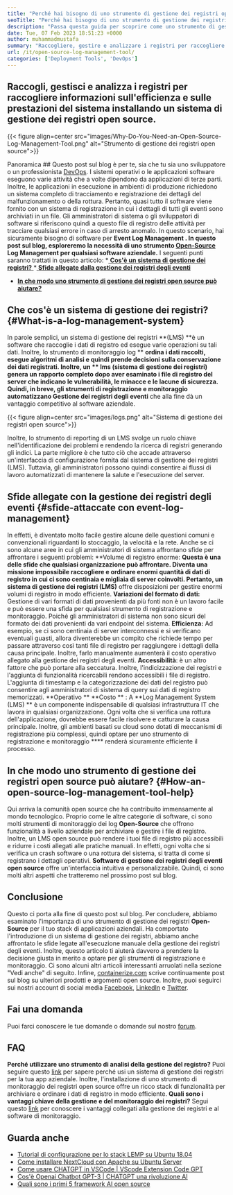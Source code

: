 ```yaml
---
title: "Perché hai bisogno di uno strumento di gestione dei registri open source" 
seoTitle: "Perché hai bisogno di uno strumento di gestione dei registri open source" 
description: "Passa questa guida per scoprire come uno strumento di gestione dei registri open source può beneficiare nella raccolta e nella gestione dei registri del tuo software aziendale." 
date: Tue, 07 Feb 2023 18:51:23 +0000
author: muhammadmustafa
summary: "Raccogliere, gestire e analizzare i registri per raccogliere informazioni sull'efficienza e sulle prestazioni del sistema installando un sistema di gestione dei registri open source." 
url: /it/open-source-log-management-tool/
categories: ['Deployment Tools', 'DevOps']
---
```


## Raccogli, gestisci e analizza i registri per raccogliere informazioni sull'efficienza e sulle prestazioni del sistema installando un sistema di gestione dei registri open source.

{{< figure align=center src="images/Why-Do-You-Need-an-Open-Source-Log-Management-Tool.png" alt="Strumento di gestione dei registri open source">}}


Panoramica ## 
Questo post sul blog è per te, sia che tu sia uno sviluppatore o un professionista [DevOps][1]. I sistemi operativi o le applicazioni software eseguono varie attività che a volte dipendono da applicazioni di terze parti. Inoltre, le applicazioni in esecuzione in ambienti di produzione richiedono un sistema completo di tracciamento e registrazione dei dettagli del malfunzionamento o della rottura. Pertanto, quasi tutto il software viene fornito con un sistema di registrazione in cui i dettagli di tutti gli eventi sono archiviati in un file. Gli amministratori di sistema o gli sviluppatori di software si riferiscono quindi a questo file di registro delle attività per tracciare qualsiasi errore in caso di arresto anomalo. In questo scenario, hai sicuramente bisogno di software per **Event Log Management **. In questo post sul blog, esploreremo la necessità di uno strumento [Open-Source][2]**  Log Management per qualsiasi software aziendale.**
I seguenti punti saranno trattati in questo articolo:
  *[ **Cos'è un sistema di gestione dei registri?** ][3]
  *[ **Sfide allegate dalla gestione dei registri degli eventi** ][4]
  * **[In che modo uno strumento di gestione dei registri open source può aiutare?][5]**

## Che cos'è un sistema di gestione dei registri?   {#What-is-a-log-management-system}
In parole semplici, un sistema di gestione dei registri **(LMS)  **è un software che raccoglie i dati di registro ed esegue varie operazioni su tali dati. Inoltre, lo strumento di monitoraggio log **   **ordina i dati raccolti, esegue algoritmi di analisi e quindi prende decisioni sulla conservazione dei dati registrati. Inoltre, un **  lms (sistema di gestione dei registri)  **genera un rapporto completo dopo aver esaminato i file di registro del server che indicano le vulnerabilità, le minacce e le lacune di sicurezza. Quindi, in breve, gli strumenti di registrazione e monitoraggio automatizzano**   Gestione dei registri degli eventi** che alla fine dà un vantaggio competitivo al software aziendale.

{{< figure align=center src="images/logs.png" alt="Sistema di gestione dei registri open source">}}

Inoltre, lo strumento di reporting di un LMS svolge un ruolo chiave nell'identificazione dei problemi e rendendo la ricerca di registri generando gli indici. La parte migliore è che tutto ciò che accade attraverso un'interfaccia di configurazione fornita dal sistema di gestione dei registri (LMS). Tuttavia, gli amministratori possono quindi consentire ai flussi di lavoro automatizzati di mantenere la salute e l'esecuzione del server.

## Sfide allegate con la gestione dei registri degli eventi   {#sfide-attaccate con event-log-management}
In effetti, è diventato molto facile gestire alcune delle questioni comuni e convenzionali riguardanti lo stoccaggio, la velocità e la rete. Anche se ci sono alcune aree in cui gli amministratori di sistema affrontano sfide per affrontare i seguenti problemi:
**Volume di registro enorme:  **Questa è una delle sfide che qualsiasi organizzazione può affrontare. Diventa una missione impossibile raccogliere e ordinare enormi quantità di dati di registro in cui ci sono centinaia e migliaia di server coinvolti. Pertanto, un sistema di gestione dei registri (LMS)**  offre disposizioni per gestire enormi volumi di registro in modo efficiente.
**Variazioni del formato di dati:** Gestione di vari formati di dati provenienti da più fonti non è un lavoro facile e può essere una sfida per qualsiasi strumento di registrazione e monitoraggio. Poiché gli amministratori di sistema non sono sicuri del formato dei dati provenienti da vari endpoint del sistema.
**Efficienza:** Ad esempio, se ci sono centinaia di server interconnessi e si verificano eventuali guasti, allora diventerebbe un compito che richiede tempo per passare attraverso così tanti file di registro per raggiungere i dettagli della causa principale. Inoltre, farlo manualmente aumenterà il costo operativo allegato alla gestione dei registri degli eventi.
**Accessibilità**: è un altro fattore che può portare alla seccatura. Inoltre, l'indicizzazione dei registri e l'aggiunta di funzionalità ricercabili rendono accessibili i file di registro. L'aggiunta di timestamp e la categorizzazione dei dati del registro può consentire agli amministratori di sistema di query sui dati di registro memorizzati.
**Operativo ** **Costo ** : A  **Log Management System (LMS) **  è un componente indispensabile di qualsiasi infrastruttura IT che lavora in qualsiasi organizzazione. Ogni volta che si verifica una rottura dell'applicazione, dovrebbe essere facile risolvere e catturare la causa principale. Inoltre, gli ambienti basati su cloud sono dotati di meccanismi di registrazione più complessi, quindi optare per uno strumento di registrazione e monitoraggio ****  renderà sicuramente efficiente il processo.

## In che modo uno strumento di gestione dei registri open source può aiutare?   {#How-an-open-source-log-management-tool-help}
Qui arriva la comunità open source che ha contribuito immensamente al mondo tecnologico. Proprio come le altre categorie di software, ci sono molti strumenti di monitoraggio dei log  **Open-Source**  che offrono funzionalità a livello aziendale per archiviare e gestire i file di registro. Inoltre, un LMS open source può rendere i tuoi file di registro più accessibili e ridurre i costi allegati alle pratiche manuali.
In effetti, ogni volta che si verifica un crash software o una rottura del sistema, si tratta di come si registrano i dettagli operativi.  **Software di gestione dei registri degli eventi open source**  offre un'interfaccia intuitiva e personalizzabile. Quindi, ci sono molti altri aspetti che tratteremo nel prossimo post sul blog.

## Conclusione
Questo ci porta alla fine di questo post sul blog. Per concludere, abbiamo esaminato l'importanza di uno strumento di gestione dei registri  **Open-Source**  per il tuo stack di applicazioni aziendali. Ha comportato l'introduzione di un sistema di gestione dei registri, abbiamo anche affrontato le sfide legate all'esecuzione manuale della gestione dei registri degli eventi. Inoltre, questo articolo ti aiuterà davvero a prendere la decisione giusta in merito a optare per gli strumenti di registrazione e monitoraggio. Ci sono alcuni altri articoli interessanti arruolati nella sezione "Vedi anche" di seguito.
Infine, [containerize.com][6] scrive continuamente post sul blog su ulteriori prodotti e argomenti open source. Inoltre, puoi seguirci sui nostri account di social media [Facebook][7], [LinkedIn][8] e [Twitter][9].

## Fai una domanda
Puoi farci conoscere le tue domande o domande sul nostro [forum][10].

## FAQ
**Perché utilizzare uno strumento di analisi della gestione del registro?**
Puoi seguire questo [link][3] per sapere perché usi un sistema di gestione dei registri per la tua app aziendale. Inoltre, l'installazione di uno strumento di monitoraggio dei registri open source offre un ricco stack di funzionalità per archiviare e ordinare i dati di registro in modo efficiente.
**Quali sono i vantaggi chiave della gestione e del monitoraggio dei registri?**
Segui questo [link][5] per conoscere i vantaggi collegati alla gestione dei registri e al software di monitoraggio.

## Guarda anche
  * [Tutorial di configurazione per lo stack LEMP su Ubuntu 18.04][11]
  * [Come installare NextCloud con Apache su Ubuntu Server][12]
  * [Come usare CHATGPT in VSCode | VScode Extension Code GPT][13]
  * [Cos'è Openai Chatbot GPT-3 | CHATGPT una rivoluzione AI][14]
  * [Quali sono i primi 5 framework AI open source][15]

  
[1]: https://products.containerize.com/devops/
[2]: https://products.containerize.com/
[3]: #What-is-a-Log-Management-System
[4]: #Challenges-attached-with-Event-Log-Management
[5]: #How-an-open-source-Log-Management-Tool-can-help
[6]: https://www.containerize.com/
[7]: https://web.facebook.com/containerize
[8]: https://www.linkedin.com/company/containerize/
[9]: https://twitter.com/containerize_co
[10]: https://forum.containerize.com/
[11]: https://blog.containerize.com/web-server-solution-stack/setup-tutorial-for-lemp-stack-on-ubuntu-18-04/
[12]: https://blog.containerize.com/backup-and-sync-software/how-to-install-nextcloud-with-apache-on-ubuntu-server/
[13]: https://blog.containerize.com/artificial-intelligence/how-to-use-chatgpt-in-vscode-the-vscode-extension-codegpt/
[14]: https://blog.containerize.com/artificial-intelligence/what-is-openai-chatbot-gpt-3-chatgpt-an-ai-revolution/
[15]: https://blog.containerize.com/artificial-intelligence/top-5-open-source-ai-frameworks/
